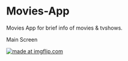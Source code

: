 # Movies-App
Movies App for brief info of movies &amp; tvshows.

Main Screen


<a href="https://imgflip.com/gif/3exnz9"><img src="https://i.imgflip.com/3exnz9.gif" title="made at imgflip.com"/></a>
